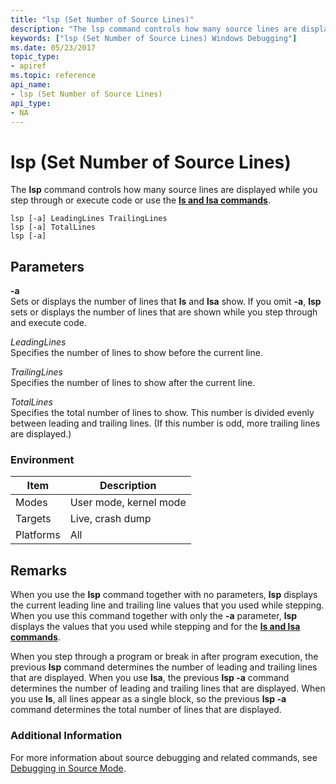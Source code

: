 ```yaml
---
title: "lsp (Set Number of Source Lines)"
description: "The lsp command controls how many source lines are displayed while you step through or execute code or use the ls and lsa commands."
keywords: ["lsp (Set Number of Source Lines) Windows Debugging"]
ms.date: 05/23/2017
topic_type:
- apiref
ms.topic: reference
api_name:
- lsp (Set Number of Source Lines)
api_type:
- NA
---
```


# lsp (Set Number of Source Lines)


The **lsp** command controls how many source lines are displayed while you step through or execute code or use the [**ls and lsa commands**](ls--lsa--list-source-lines-.md).

```dbgcmd
lsp [-a] LeadingLines TrailingLines 
lsp [-a] TotalLines 
lsp [-a] 
```

## <span id="ddk_cmd_set_number_of_source_lines_dbg"></span><span id="DDK_CMD_SET_NUMBER_OF_SOURCE_LINES_DBG"></span>Parameters


<span id="_______-a______"></span><span id="_______-A______"></span> **-a**   
Sets or displays the number of lines that **ls** and **lsa** show. If you omit **-a**, **lsp** sets or displays the number of lines that are shown while you step through and execute code.

<span id="_______LeadingLines______"></span><span id="_______leadinglines______"></span><span id="_______LEADINGLINES______"></span> *LeadingLines*   
Specifies the number of lines to show before the current line.

<span id="_______TrailingLines______"></span><span id="_______trailinglines______"></span><span id="_______TRAILINGLINES______"></span> *TrailingLines*   
Specifies the number of lines to show after the current line.

<span id="_______TotalLines______"></span><span id="_______totallines______"></span><span id="_______TOTALLINES______"></span> *TotalLines*   
Specifies the total number of lines to show. This number is divided evenly between leading and trailing lines. (If this number is odd, more trailing lines are displayed.)

### Environment

|  Item  | Description          |
|--------|----------------------|
|Modes   |User mode, kernel mode|
|Targets |Live, crash dump      |
|Platforms|All                  |

 

## Remarks

When you use the **lsp** command together with no parameters, **lsp** displays the current leading line and trailing line values that you used while stepping. When you use this command together with only the **-a** parameter, **lsp** displays the values that you used while stepping and for the [**ls and lsa commands**](ls--lsa--list-source-lines-.md).

When you step through a program or break in after program execution, the previous **lsp** command determines the number of leading and trailing lines that are displayed. When you use **lsa**, the previous **lsp -a** command determines the number of leading and trailing lines that are displayed. When you use **ls**, all lines appear as a single block, so the previous **lsp -a** command determines the total number of lines that are displayed.

### Additional Information

For more information about source debugging and related commands, see [Debugging in Source Mode](../debugger/debugging-in-source-mode.md).

 

 






